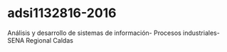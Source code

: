 # adsi1132816-2016
Análisis y desarrollo de sistemas de información- Procesos industriales- SENA Regional Caldas
